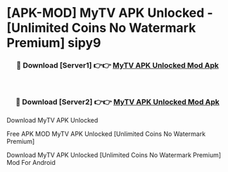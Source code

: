 # [APK-MOD] MyTV APK Unlocked - [Unlimited Coins No Watermark Premium] sipy9



<div align="center">
<h3>🔴 Download [Server1] 👉👉 <a href="https://momento.my/?title=MyTV_APK_Unlocked">MyTV APK Unlocked Mod Apk</a></h3><br>

<h3>🔴 Download [Server2] 👉👉 <a href="https://momento.my/?title=MyTV_APK_Unlocked">MyTV APK Unlocked Mod Apk</a></h3>
</div>



Download MyTV APK Unlocked 

Free APK MOD MyTV APK Unlocked [Unlimited Coins No Watermark Premium]

Download MyTV APK Unlocked [Unlimited Coins No Watermark Premium] Mod For Android
